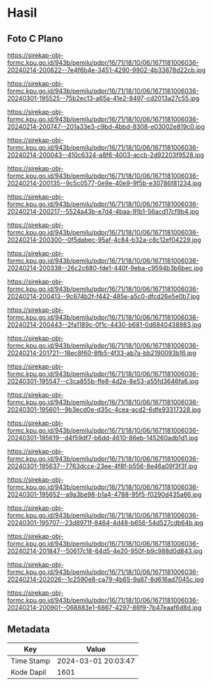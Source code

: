 # Hasil

## Foto C Plano

https://sirekap-obj-formc.kpu.go.id/943b/pemilu/pdpr/16/71/18/10/06/1671181006036-20240214-200622--7e4f6b4e-3451-4290-9902-4b33678d22cb.jpg

https://sirekap-obj-formc.kpu.go.id/943b/pemilu/pdpr/16/71/18/10/06/1671181006036-20240301-195525--75b2ec13-a65a-41e2-8497-cd2013a27c55.jpg

https://sirekap-obj-formc.kpu.go.id/943b/pemilu/pdpr/16/71/18/10/06/1671181006036-20240214-200747--201a33e3-c9bd-4bbd-8308-e03002e819c0.jpg

https://sirekap-obj-formc.kpu.go.id/943b/pemilu/pdpr/16/71/18/10/06/1671181006036-20240214-200043--410c6324-a8f6-4003-accb-2d92203f9528.jpg

https://sirekap-obj-formc.kpu.go.id/943b/pemilu/pdpr/16/71/18/10/06/1671181006036-20240214-200135--9c5c0577-0e9e-40e9-9f5b-e30786f81234.jpg

https://sirekap-obj-formc.kpu.go.id/943b/pemilu/pdpr/16/71/18/10/06/1671181006036-20240214-200217--5524a43b-e7d4-4baa-91b1-56acd17cf9b4.jpg

https://sirekap-obj-formc.kpu.go.id/943b/pemilu/pdpr/16/71/18/10/06/1671181006036-20240214-200300--0f5dabec-95af-4c84-b32a-c8c12ef04229.jpg

https://sirekap-obj-formc.kpu.go.id/943b/pemilu/pdpr/16/71/18/10/06/1671181006036-20240214-200338--26c2c680-fde1-440f-9eba-c9594b3b6bec.jpg

https://sirekap-obj-formc.kpu.go.id/943b/pemilu/pdpr/16/71/18/10/06/1671181006036-20240214-200413--9c674b2f-f442-485e-a5c0-dfcd26e5e0b7.jpg

https://sirekap-obj-formc.kpu.go.id/943b/pemilu/pdpr/16/71/18/10/06/1671181006036-20240214-200443--2fa1189c-0f1c-4430-b681-0d6840438983.jpg

https://sirekap-obj-formc.kpu.go.id/943b/pemilu/pdpr/16/71/18/10/06/1671181006036-20240214-201721--18ec8f60-8fb5-4f33-ab7a-bb2190093b16.jpg

https://sirekap-obj-formc.kpu.go.id/943b/pemilu/pdpr/16/71/18/10/06/1671181006036-20240301-195547--c3ca855b-ffe8-4d2e-8e53-a55fd3646fa6.jpg

https://sirekap-obj-formc.kpu.go.id/943b/pemilu/pdpr/16/71/18/10/06/1671181006036-20240301-195601--9b3ecd0e-d35c-4cea-acd2-6dfe93317328.jpg

https://sirekap-obj-formc.kpu.go.id/943b/pemilu/pdpr/16/71/18/10/06/1671181006036-20240301-195619--d4f59df7-b6dd-4610-86eb-145260adb1d1.jpg

https://sirekap-obj-formc.kpu.go.id/943b/pemilu/pdpr/16/71/18/10/06/1671181006036-20240301-195637--7763dcce-23ee-4f8f-b556-8e46a09f3f3f.jpg

https://sirekap-obj-formc.kpu.go.id/943b/pemilu/pdpr/16/71/18/10/06/1671181006036-20240301-195652--a9a3be98-b1a4-4788-95f5-f0290d435a66.jpg

https://sirekap-obj-formc.kpu.go.id/943b/pemilu/pdpr/16/71/18/10/06/1671181006036-20240301-195707--23d8971f-8464-4d48-b656-54d527cdb64b.jpg

https://sirekap-obj-formc.kpu.go.id/943b/pemilu/pdpr/16/71/18/10/06/1671181006036-20240214-201847--50617c18-64d5-4e20-950f-b9c988d0d843.jpg

https://sirekap-obj-formc.kpu.go.id/943b/pemilu/pdpr/16/71/18/10/06/1671181006036-20240214-202026--1c2590e8-ca79-4b65-9a87-8d616ad7045c.jpg

https://sirekap-obj-formc.kpu.go.id/943b/pemilu/pdpr/16/71/18/10/06/1671181006036-20240214-200901--068883e1-6867-4297-86f9-7b47eaaf6d8d.jpg


## Metadata

| Key        | Value               |
| ---------- | ------------------- |
| Time Stamp | 2024-03-01 20:03:47 |
| Kode Dapil | 1601                |



